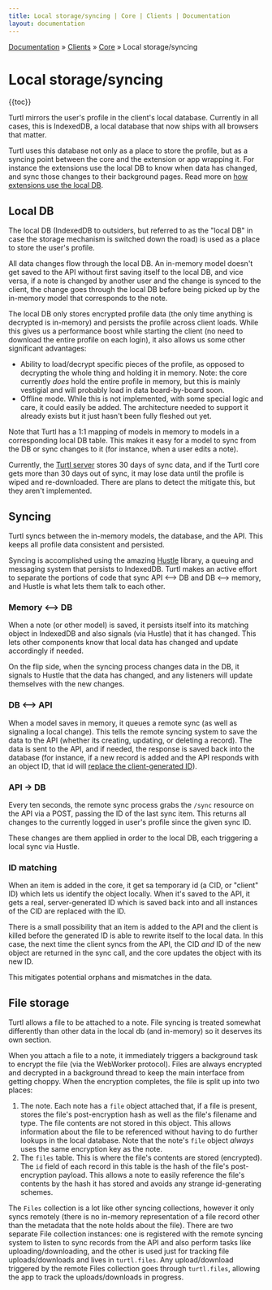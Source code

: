 ```yaml
---
title: Local storage/syncing | Core | Clients | Documentation
layout: documentation
---
```


<div class="breadcrumb">
    <a href="/docs">Documentation</a> &raquo;
    <a href="/docs/clients/index">Clients</a> &raquo;
    <a href="/docs/clients/core/index">Core</a> &raquo;
    Local storage/syncing
</div>

# Local storage/syncing
{{toc}}

Turtl mirrors the user's profile in the client's local database. Currently in
all cases, this is IndexedDB, a local database that now ships with all browsers
that matter.

Turtl uses this database not only as a place to store the profile, but as a
syncing point between the core and the extension or app wrapping it. For
instance the extensions use the local DB to know when data has changed, and sync
those changes to their background pages. Read more on [how extensions use the local DB](/docs/clients/extensions/index#architecture).

## Local DB
The local DB (IndexedDB to outsiders, but referred to as the "local DB" in case
the storage mechanism is switched down the road) is used as a place to store
the user's profile.

All data changes flow through the local DB. An in-memory model doesn't get saved
to the API without first saving itself to the local DB, and vice versa, if a
note is changed by another user and the change is synced to the client, the
change goes through the local DB before being picked up by the in-memory model
that corresponds to the note.

The local DB only stores encrypted profile data (the only time anything is
decrypted is in-memory) and persists the profile across client loads. While this
gives us a performance boost while starting the client (no need to download the
entire profile on each login), it also allows us some other significant
advantages:

- Ability to load/decrypt specific pieces of the profile, as opposed to
  decrypting the whole thing and holding it in memory. Note: the core currently
  *does* hold the entire profile in memory, but this is mainly vestigial and
  will probably load in data board-by-board soon.
- Offline mode. While this is not implemented, with some special logic and care,
  it could easily be added. The architecture needed to support it already exists
  but it just hasn't been fully fleshed out yet.

Note that Turtl has a 1:1 mapping of models in memory to models in a
corresponding local DB table. This makes it easy for a model to sync from the DB
or sync changes to it (for instance, when a user edits a note).

Currently, the [Turtl server](/docs/server/index) stores 30 days of sync data,
and if the Turtl core gets more than 30 days out of sync, it may lose data until
the profile is wiped and re-downloaded. There are plans to detect the mitigate
this, but they aren't implemented.

## Syncing
Turtl syncs between the in-memory models, the database, and the API. This keeps
all profile data consistent and persisted.

Syncing is accomplished using the amazing [Hustle](https://github.com/orthecreedence.hustle)
library, a queuing and messaging system that persists to IndexedDB. Turtl makes
an active effort to separate the portions of code that sync API &lt;--> DB and
DB &lt;--> memory, and Hustle is what lets them talk to each other.

### Memory &lt;--&gt; DB
When a note (or other model) is saved, it persists itself into its matching
object in IndexedDB and also signals (via Hustle) that it has changed. This lets
other components know that local data has changed and update accordingly if
needed.

On the flip side, when the syncing process changes data in the DB, it signals
to Hustle that the data has changed, and any listeners will update themselves
with the new changes.

### DB &lt;--&gt; API
When a model saves in memory, it queues a remote sync (as well as signaling a
local change). This tells the remote syncing system to save the data to the API
(whether its creating, updating, or deleting a record). The data is sent to the
API, and if needed, the response is saved back into the database (for instance,
if a new record is added and the API responds with an object ID, that id will
[replace the client-generated ID](#id-matching)).

### API -> DB
Every ten seconds, the remote sync process grabs the `/sync` resource on the API
via a POST, passing the ID of the last sync item. This returns all changes to
the currently logged in user's profile since the given sync ID.

These changes are them applied in order to the local DB, each triggering a local
sync via Hustle.

### ID matching
When an item is added in the core, it get sa temporary id (a CID, or "client"
ID) which lets us identify the object locally. When it's saved to the API, it
gets a real, server-generated ID which is saved back into and all instances of
the CID are replaced with the ID.

There is a small possibility that an item is added to the API and the client is
killed before the generated ID is able to rewrite itself to the local data. In
this case, the next time the client syncs from the API, the CID *and* ID of the
new object are returned in the sync call, and the core updates the object with
its new ID.

This mitigates potential orphans and mismatches in the data.

## File storage
Turtl allows a file to be attached to a note. File syncing is treated somewhat
differently than other data in the local db (and in-memory) so it deserves its
own section.

When you attach a file to a note, it immediately triggers a background task to
encrypt the file (via the WebWorker protocol). Files are always encrypted and
decrypted in a background thread to keep the main interface from getting choppy.
When the encryption completes, the file is split up into two places:

1. The note. Each note has a `file` object attached that, if a file is present,
stores the file's post-encryption hash as well as the file's filename and
type. The file contents are not stored in this object. This allows information
about the file to be referenced without having to do further lookups in the
local database. Note that the note's `file` object *always* uses the same
encryption key as the note.
1. The `files` table. This is where the file's contents are stored (encrypted).
The `id` field of each record in this table is the hash of the file's
post-encryption payload. This allows a note to easily reference the file's
contents by the hash it has stored and avoids any strange id-generating schemes.

The `Files` collection is a lot like other syncing collections, however it only
syncs remotely (there is no in-memory representation of a file record other than
the metadata that the note holds about the file). There are two separate File
collection instances: one is registered with the remote syncing system to listen
to sync records from the API and also perform tasks like uploading/downloading,
and the other is used just for tracking file uploads/downloads and lives in
`turtl.files`. Any upload/download triggered by the remote Files collection goes
through `turtl.files`, allowing the app to track the uploads/downloads in
progress.

